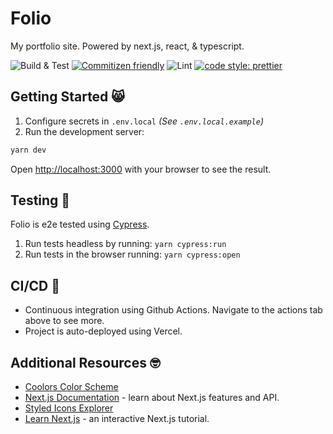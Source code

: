 # Folio
My portfolio site. Powered by next.js, react, & typescript.

![Build & Test](https://github.com/jimboslicethat/folio/workflows/Build%20&%20Test/badge.svg)
[![Commitizen friendly](https://img.shields.io/badge/commitizen-friendly-brightgreen.svg)](http://commitizen.github.io/cz-cli/)
![Lint](https://github.com/jimboslicethat/folio/workflows/Lint/badge.svg)
[![code style: prettier](https://img.shields.io/badge/code_style-prettier-ff69b4.svg?style=flat-square)](https://github.com/prettier/prettier)


## Getting Started 😸
1. Configure secrets in `.env.local` *(See `.env.local.example`)*
1. Run the development server:

```bash
yarn dev
```

Open [http://localhost:3000](http://localhost:3000) with your browser to see the result.

## Testing 🧪
Folio is e2e tested using [Cypress](https://www.cypress.io/).
1. Run tests headless by running: `yarn cypress:run`
1. Run tests in the browser running: `yarn cypress:open`

## CI/CD 🚀

- Continuous integration using Github Actions. Navigate to the actions tab above to see more.
- Project is auto-deployed using Vercel.

## Additional Resources 🤓

- [Coolors Color Scheme](https://coolors.co/161215-5cc8ff-fffafb-ff6b6b-9b7ede)
- [Next.js Documentation](https://nextjs.org/docs) - learn about Next.js features and API.
- [Styled Icons Explorer](https://styled-icons.js.org/?s=message)
- [Learn Next.js](https://nextjs.org/learn) - an interactive Next.js tutorial.

